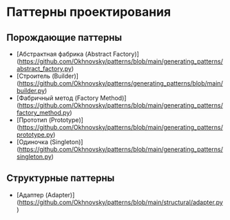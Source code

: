 # Паттерны проектирования

## Порождающие паттерны

- [Абстрактная фабрика (Abstract Factory)] (https://github.com/Okhnovsky/patterns/blob/main/generating_patterns/abstract_factory.py)
- [Строитель (Builder)] (https://github.com/Okhnovsky/patterns/generating_patterns/blob/main/builder.py)
- [Фабричный метод (Factory Method)] (https://github.com/Okhnovsky/patterns/blob/main/generating_patterns/factory_method.py)
- [Прототип (Prototype)] (https://github.com/Okhnovsky/patterns/blob/main/generating_patterns/prototype.py)
- [Одиночка (Singleton)] (https://github.com/Okhnovsky/patterns/blob/main/generating_patterns/singleton.py)


## Структурные паттерны
- [Адаптер (Adapter)] (https://github.com/Okhnovsky/patterns/blob/main/structural/adapter.py)
